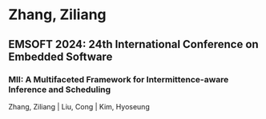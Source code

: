 # Zhang, Ziliang

## EMSOFT 2024: 24th International Conference on Embedded Software

### MII: A Multifaceted Framework for Intermittence-aware Inference and Scheduling
Zhang, Ziliang | Liu, Cong | Kim, Hyoseung

